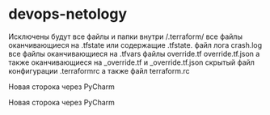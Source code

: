 # devops-netology

Исключены будут все файлы и папки внутри /.terraform/
все файлы оканчивающиеся на .tfstate или содержащие .tfstate.
файл лога crash.log
все файлы оканчивающиеся на .tfvars
файлы override.tf override.tf.json а также оканчивающиеся на _override.tf и _override.tf.json
скрытый файл конфигурации .terraformrc а также файл terraform.rc

Новая сторока через PyCharm

Новая сторока через PyCharm
